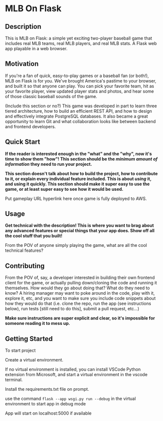 # MLB On Flask

## Description
This is MLB on Flask: a simple yet exciting two-player baseball game that includes real MLB teams, real MLB players, and real MLB stats. A Flask web app playable in a web browser.

## Motivation
If you're a fan of quick, easy-to-play games or a baseball fan (or both!), MLB on Flask is for you. We've brought America's pastime to your browser, and built it so that anyone can play. You can pick your favorite team, hit as your favorite player, view updated player stats and photos, and hear some of those classic baseball sounds of the game.

(Include this section or no?)
This game was developed in part to learn three tiered architecture, how to build an efficient REST API, and how to design and effectively integrate PostgreSQL databases. It also became a great opportunity to learn Git and what collaboration looks like between backend and frontend developers.

## Quick Start
**If the reader is interested enough in the "what" and the "why", now it's time to show them "how"! This section should be the *minimum amount of information* they need to run your project.**

**This section doesn't talk about how to build the project, how to contribute to it, or explain every individual feature included. This is about *using* it, and using it quickly. This section should make it super easy to use the game, or at least super easy to see how it would be used.**

Put gameplay URL hyperlink here once game is fully deployed to AWS.

## Usage
**Get technical with the description! This is where you want to brag about any advanced features or special things that your app does. Show off all the cool stuff that you built!**

From the POV of anyone simply playing the game, what are all the cool technical features?

## Contributing
From the POV of, say, a developer interested in building their own frontend client for the game, or actually pulling down/cloning the code and running it themselves. How would they go about doing that? What do they need to know? A  hiring manager may want to poke around in the code, play with it, explore it, etc, and you want to make sure you include code snippets about how they would do that (i.e. clone the repo, run the app (see instructions below), run tests [still need to do this], submit a pull request, etc...)

**Make sure instructions are super explicit and clear, so it's impossible for someone reading it to mess up.**



## Getting Started
To start project

Create a virtual environment. 

If no virtual environment is installed, you can install VSCode Python extension from Microsoft, and start a virtual environment in the vscode terminal.

Install the requirements.txt file on prompt. 

use the command `flask --app wsgi.py run --debug` in the virtual environment to start app in debug mode

App will start on localhost:5000 if available 